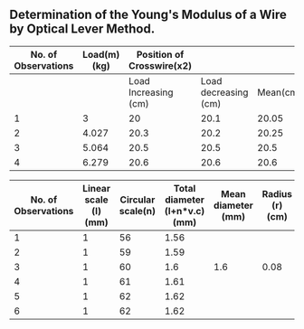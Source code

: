 ## Determination of the Young's Modulus of a Wire by Optical Lever Method.



No. of Observations|Load(m) (kg)|Position of Crosswire(x2)|                    |        |Shift(x=x2-x1)(cm)
-------------------|------------|-------------------------|--------------------|--------|------------------
                   |            |Load Increasing (cm)     |Load decreasing (cm)|Mean(cm)|
1                  |3           |20                       |20.1                |20.05   |
2                  |4.027       |20.3                     |20.2                |20.25   |0.6
3                  |5.064       |20.5                     |20.5                |20.5    |
4                  |6.279       |20.6                     |20.6                |20.6    |



No. of Observations|Linear scale (l) (mm)|Circular scale(n)|Total diameter (l+n*v.c)(mm)|Mean diameter (mm)|Radius (r) (cm)
-------------------|---------------------|-----------------|----------------------------|------------------|---------------
1                  |1                    |56               |1.56                        |                  |
2                  |1                    |59               |1.59                        |                  |
3                  |1                    |60               |1.6                         |1.6               |0.08
4                  |1                    |61               |1.61                        |                  |
5                  |1                    |62               |1.62                        |                  |
6                  |1                    |62               |1.62                        |                  |



